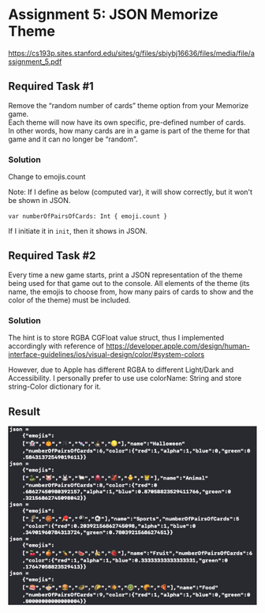 # Assignment 5: JSON Memorize Theme

https://cs193p.sites.stanford.edu/sites/g/files/sbiybj16636/files/media/file/assignment_5.pdf

## Required Task #1
Remove the “random number of  cards” theme option from your Memorize game.  
Each theme will now have its own specific, pre-defined number of  cards.  
In other words, how many cards are in a game is part of  the theme for that game and it can no longer be “random”. 

### Solution
Change to emojis.count

Note:
If I define as below (computed var), it will show correctly, but it won't be shown in JSON.

`var numberOfPairsOfCards: Int {
    emoji.count
}`

If I initiate it in `init`, then it shows in JSON.



## Required Task #2
Every time a new game starts, print a JSON representation of the theme being used for that game out to the console. 
All elements of the theme (its name, the emojis to choose from, how many pairs of  cards to show and the color of  the theme) must be included. 


### Solution
The hint is to store RGBA CGFloat value struct, thus I implemented accordingly with reference of 
https://developer.apple.com/design/human-interface-guidelines/ios/visual-design/color/#system-colors

However, due to Apple has different RGBA to different Light/Dark and Accessibility. 
I personally prefer to use use colorName: String and store string-Color dictionary for it.







## Result
<img src="Demo/Assignment5.png" >
